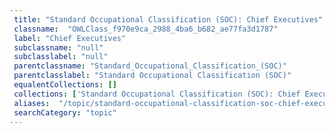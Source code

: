 ```yaml
--- 
 title: "Standard Occupational Classification (SOC): Chief Executives" 
 classname:  "OWLClass_f970e9ca_2988_4ba6_b682_ae77fa3d1787" 
 label: "Chief Executives" 
 subclassname: "null" 
 subclasslabel: "null" 
 parentclassname: "Standard_Occupational_Classification_(SOC)" 
 parentclasslabel: "Standard Occupational Classification (SOC)" 
 equalentCollections: [] 
 collections: ['Standard Occupational Classification (SOC): Chief Executives']
 aliases:  "/topic/standard-occupational-classification-soc-chief-executives"  
 searchCategory: "topic" 
---
```

